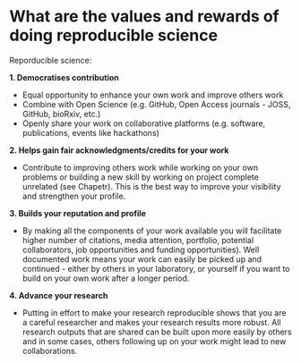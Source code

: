 # What are the values and rewards of doing reproducible science

Reporducible science:

**1. Democratises contribution**

- Equal opportunity to enhance your own work and improve others work
- Combine with Open Science (e.g. GitHub, Open Access journals - JOSS, GitHub, bioRxiv, etc.)
- Openly share your work on collaborative platforms (e.g. software, publications, events like hackathons)

**2. Helps gain fair acknowledgments/credits for your work**

- Contribute to improving others work while working on your own problems or building a new skill by working on project complete unrelated (see Chapetr). This is the best way to improve your visibility and strengthen your profile.
        
**3. Builds your reputation and profile**

- By making all the components of your work available you will facilitate higher number of citations, media attention, portfolio, potential collaborators, job opportunities and funding opportunities). Well documented work means your work can easily be picked up and continued - either by others in your laboratory, or yourself if you want to build on your own work after a longer period.

**4. Advance your research**

- Putting in effort to make your research reproducible shows that you are a careful researcher and makes your research results more robust. All research outputs that are shared can be built upon more easily by others and in some cases, others following up on your work might lead to new collaborations.
